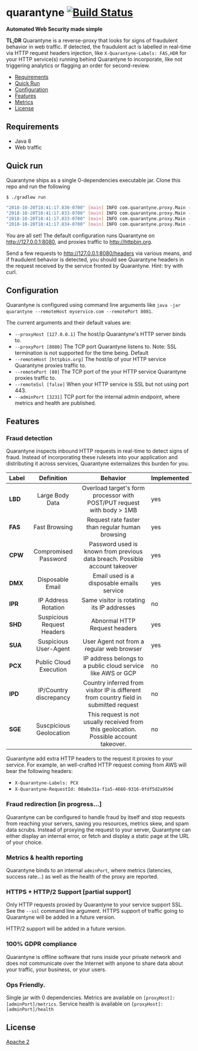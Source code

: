 # quarantyne [![Build Status](https://travis-ci.org/quarantyne/quarantyne.svg?branch=master)](https://travis-ci.org/quarantyne/quarantyne) 
__Automated Web Security made simple__

__TL;DR__ Quarantyne is a reverse-proxy that looks for signs of 
fraudulent behavior in web traffic. If detected, 
the fraudulent act is labelled in real-time via HTTP request headers injection, 
like `X-Quarantyne-Labels: FAS,HDR` for your HTTP service(s) running behind 
Quarantyne to incorporate, like not triggering analytics or flagging an order for second-review.

- [Requirements](#requirements)
- [Quick Run](#quick-run)
- [Configuration](#configuration)
- [Features](#features)
- [Metrics](#metrics)
- [License](#license)

## Requirements
- Java 8
- Web traffic

## Quick run
Quarantyne ships as a single 0-dependencies executable jar. Clone this repo and run the following

```bash
$ ./gradlew run

"2018-10-20T18:41:17.830-0700" [main] INFO com.quarantyne.proxy.Main - ==> quarantyne
"2018-10-20T18:41:17.833-0700" [main] INFO com.quarantyne.proxy.Main - ==> proxy   @ 127.0.0.1:8080
"2018-10-20T18:41:17.833-0700" [main] INFO com.quarantyne.proxy.Main - ==> remote  @ httpbin.org:80
"2018-10-20T18:41:17.834-0700" [main] INFO com.quarantyne.proxy.Main - ==> admin   @ http://127.0.0.1:3231
```

You are all set! The default configuration runs Quarantyne on 
http://127.0.0.1:8080, and proxies traffic to http://httpbin.org.

Send a few requests to http://127.0.0.1:8080/headers via various means, and
if fraudulent behavior is detected, you should see Quarantyne headers
in the request received by the service fronted by Quarantyne. 
Hint: try with curl.

## Configuration
Quarantyne is configured using command line arguments like 
`java -jar quarantyne --remoteHost myservice.com --remotePort 8081`. 

The current arguments and their default values are:

- `--proxyHost [127.0.0.1]` The host/ip Quarantyne's HTTP server binds to.
- `--proxyPort [8080]` The TCP port Quarantyne listens to. Note: SSL termination is not supported for the time being. Default
- `--remoteHost [httpbin.org]` The host/ip of your HTTP service Quarantyne proxies traffic to.
- `--remotePort [80]` The TCP port of the your HTTP service Quarantyne proxies traffic to.
- `--remoteSsl [false]` When your HTTP service is SSL but not using port 443.
- `--adminPort [3231]` TCP port for the internal admin endpoint, where metrics and health are published.

## Features
### Fraud detection
Quarantyne inspects inbound HTTP requests in real-time to 
detect signs of fraud. Instead of incorporating these rulesets 
into your application and distributing it across services, Quarantyne 
externalizes this burden for you.

|Label | Definition | Behavior | Implemented |
 ----- | :-------: | :-----: | :---
__LBD__ | Large Body Data  | Overload target's form processor with POST/PUT request with body > 1MB | yes
__FAS__ | Fast Browsing | Request rate faster than regular human browsing | yes
__CPW__ | Compromised Password | Password used is known from previous data breach. Possible account takeover | yes
__DMX__ | Disposable Email | Email used is a disposable emails service | yes
__IPR__ | IP Address Rotation | Same visitor is rotating its IP addresses | no
__SHD__ | Suspicious Request Headers| Abnormal HTTP Request headers  | yes
__SUA__ | Suspicious User-Agent | User Agent not from a regular web browser | yes
__PCX__ | Public Cloud Execution | IP address belongs to a public cloud service like AWS or GCP | no
__IPD__ | IP/Country discrepancy | Country inferred from visitor IP is different from country field in submitted request | no
__SGE__ | Suscpicious Geolocation | This request is not usually received from this geolocation. Possible account takeover. | no

Quarantyne add extra HTTP headers to the request it proxies to your service. For example, an well-crafted HTTP request coming from AWS will bear the following headers:

- `X-Quarantyne-Labels: PCX`
- `X-Quarantyne-RequestId: 08a0e31a-f1a5-4660-9316-0fdf5d2a959d`

### Fraud redirection [in progress...]
Quarantyne can be configured to handle fraud by itself and stop requests 
from reaching your servers, saving you resources, metrics skew, 
and spam data scrubs. Instead of proxying the request to your server, 
Quarantyne can either display an internal error, or fetch and display 
a static page at the URL of your choice. 

### Metrics & health reporting
Quarantyne binds to an internal `adminPort`, where metrics (latencies, success rate...) as well as the health of the proxy are reported. 

### HTTPS + HTTP/2 Support [partial support]
Only HTTP requests proxied by Quarantyne to your service support SSL. 
See the `--ssl` command line argument. HTTPS support of traffic going 
to Quarantyne will be added in a future version.

HTTP/2 support will be added in a future version.

### 100% GDPR compliance
Quarantyne is offline software that runs inside your private network 
and does not communicate over the Internet with anyone to share data 
about your traffic, your business, or your users.

### Ops Friendly.
Single jar with 0 dependencies. Metrics are available on 
`[proxyHost]:[adminPort]/metrics`. Service health is available 
on `[proxyHost]:[adminPort]/health`

## License 
[Apache 2](https://github.com/quarantyne/quarantyne/blob/master/LICENSE)

